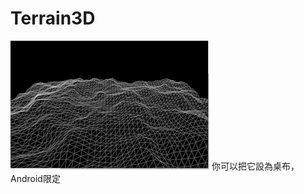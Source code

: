 # Terrain3D
![image](https://github.com/wakaba0972/Terrain3D/blob/master/DEMO.gif)
你可以把它設為桌布，Android限定
